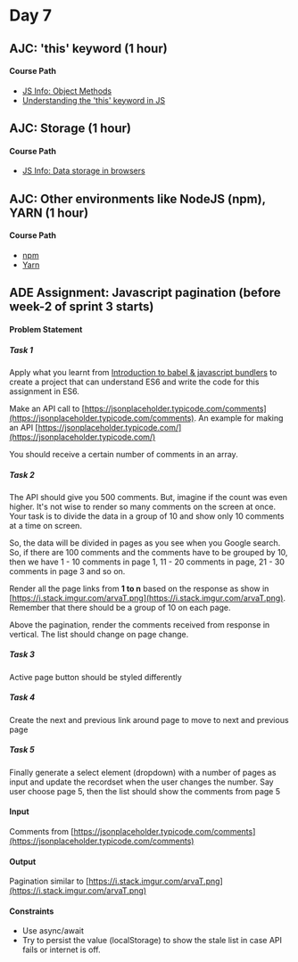 # Day 7

## AJC: 'this' keyword (1 hour)
#### Course Path
- [JS Info: Object Methods](https://javascript.info/object-methods)
- [Understanding the 'this' keyword in JS](https://medium.com/quick-code/understanding-the-this-keyword-in-javascript-cb76d4c7c5e8)


## AJC: Storage (1 hour)
#### Course Path
- [JS Info: Data storage in browsers](https://javascript.info/data-storage)


## AJC: Other environments like NodeJS (npm), YARN (1 hour)
#### Course Path
- [npm](https://thecodebarbarian.com/an-introduction-to-npm)
- [Yarn](https://medium.com/@jpblancoder/yarn-all-the-things-67a5b9839152)

## ADE Assignment: Javascript pagination (before week-2 of sprint 3 starts)
#### Problem Statement
##### Task 1
Apply what you learnt from [Introduction to babel & javascript bundlers](https://medium.com/backticks-tildes/introduction-to-babel-and-javascript-bundlers-fe6165de197c) to create a project that can understand ES6 and write the code for this assignment in ES6.

Make an API call to [https://jsonplaceholder.typicode.com/comments](https://jsonplaceholder.typicode.com/comments). An example for making an API [https://jsonplaceholder.typicode.com/](https://jsonplaceholder.typicode.com/)

You should receive a certain number of comments in an array.

##### Task 2
The API should give you 500 comments. But, imagine if the count was even higher. It's not wise to render so many comments on the screen at once. Your task is to divide the data in a group of 10 and show only 10 comments at a time on screen.

So, the data will be divided in pages as you see when you Google search. So, if there are 100 comments and the comments have to be grouped by 10, then we have 1 - 10 comments in page 1, 11 - 20 comments in page, 21 - 30 comments in page 3 and so on.

Render all the page links from **1 to n** based on the response as show in [https://i.stack.imgur.com/arvaT.png](https://i.stack.imgur.com/arvaT.png). Remember that there should be a group of 10 on each page.

Above the pagination, render the comments received from response in vertical. The list should change on page change.

##### Task 3
Active page button should be styled differently

##### Task 4
Create the next and previous link around page to move to next and previous page

##### Task 5
Finally generate a select element (dropdown) with a number of pages as input and update the recordset when the user changes the number. Say user choose page 5, then the list should show the comments from page 5

#### Input
Comments from [https://jsonplaceholder.typicode.com/comments](https://jsonplaceholder.typicode.com/comments)

#### Output
Pagination similar to [https://i.stack.imgur.com/arvaT.png](https://i.stack.imgur.com/arvaT.png)

#### Constraints
- Use async/await
- Try to persist the value (localStorage) to show the stale list in case API fails or internet is off.

